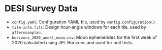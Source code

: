 # DESI Survey Data

- `config.yaml`: Configuration YAML file, used by `config.Configuration()`.
- `tile-info.fits`: Design hour-angle windows for each tile, used by `afternoonplan`.
- `horizons_2020_week1_moon.csv`: Moon ephemerides for the first week of 2020 calculated using JPL Horizons and used for unit tests.
